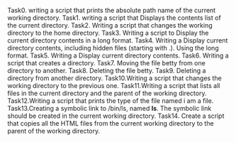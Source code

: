 Task0. writing a script that prints the absolute path name of the current working directory.
Task1. writing a script that Displays the contents list of the current directory.
Task2. Writing a script that changes the working directory to the home directory.
Task3. Writing a script to Display the  current directory contents in a long format.
Task4. Writing a Display current directory contents, including hidden files (starting with .). Using the long format.
Task5. Writing a Display current directory contents.
Task6. Writing a script that creates a directory.
Task7. Moving the file betty from one directory to another.
Task8. Deleting the file betty.
Task9. Deleting a directory from another directory.
Task10.Writing  a script that changes the working directory to the previous one.
Task11.Writing a script that lists all files in the current directory and the parent of the working directory.
Task12.Writing a script that prints the type of the file named i am a file.
Task13.Creating a symbolic link to /bin/ls, named __ls__. The symbolic link should be created in the current working directory.
Task14. Create a script that copies all the HTML files from the current working directory to the parent of the working directory.
